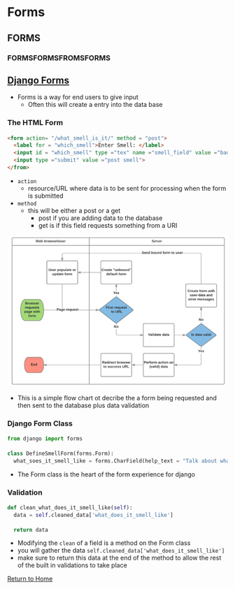 # Forms
## FORMS
### FORMSFORMSFROMSFORMS

## [Django Forms](https://developer.mozilla.org/en-US/docs/Learn/Server-side/Django/Forms)
- Forms is a way for end users to give input
  - Often this will create a entry into the data base

### The HTML Form
``` html
<form action= "/what_smell_is_it/" method = "post">
  <label for = "which_smell">Enter Smell: </label>
  <input id = "which_smell" type ="tex" name ="smell_field" value ="bad">
  <input type ="submit" value ="post smell">
</from>
```
  - `action`
    - resource/URL where data is to be sent for processing when the form is submitted
  - `method`
    - this will be either a post or a get
      - post if you are adding data to the database
      - get is if this field requests something from a URI

![The flow chart to describe the flow of information in submitting a form](./form_and_server_django.png)

- This is a simple flow chart ot decribe the a form being requested and then sent to the database plus data validation

### Django Form Class
``` python
from django import forms

class DefineSmellForm(forms.Form):
  what_soes_it_smell_like = forms.CharField(help_text = "Talk about what it made you think or")
```
- The Form class is the heart of the form experience for django

### Validation
``` python
def clean_what_does_it_smell_like(self):
  data = self.cleaned_data['what_does_it_smell_like']

  return data
```
- Modifying the `clean` of a field is a method on the Form class
- you will gather the data `self.cleaned_data['what_does_it_smell_like']`
- make sure to return this data at the end of the method to allow the rest of the built in validations to take place

[Return to Home](README.md)